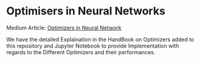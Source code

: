 # Optimisers in Neural Networks

Medium Article: [Optimizers in Neural Network](https://medium.com/@biswas.sr/optimizers-in-the-neural-network-9bbdb2c11ef8)

We have the detailed Explaination in the HandBook on Optimizers added to this repository and Jupyter Notebook to provide Implementation with regards to the Different Optimizers and their performances. 
